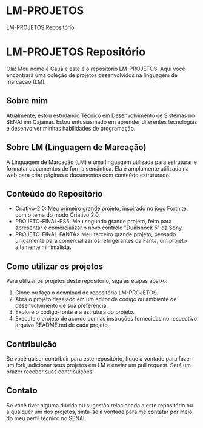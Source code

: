 # LM-PROJETOS

<!DOCTYPE html>
<html>
<head>
  <meta charset="UTF-8">
  LM-PROJETOS Repositório
</head>
<body>
  <h1>LM-PROJETOS Repositório</h1>
  <p>Olá! Meu nome é Cauã e este é o repositório LM-PROJETOS. Aqui você encontrará uma coleção de projetos desenvolvidos na linguagem de marcação (LM).</p>
  <h2>Sobre mim</h2>
  <p>Atualmente, estou estudando Técnico em Desenvolvimento de Sistemas no SENAI em Cajamar. Estou entusiasmado em aprender diferentes tecnologias e desenvolver minhas habilidades de programação.</p>
  <h2>Sobre LM (Linguagem de Marcação)</h2>
  <p>A Linguagem de Marcação (LM) é uma linguagem utilizada para estruturar e formatar documentos de forma semântica. Ela é amplamente utilizada na web para criar páginas e documentos com conteúdo estruturado.</p>
  <h2>Conteúdo do Repositório</h2>
  <ul>
    <li>Criativo-2.0: Meu primeiro grande projeto, inspirado no jogo Fortnite, com o tema do modo Criativo 2.0.</li>
    <li>PROJETO-FINAL-PS5: Meu segundo grande projeto, feito para apresentar e comercializar o novo controle "Dualshock 5" da Sony.</li>
    <li>PROJETO-FINAL-FANTA> Meu terceiro grande projeto, pensado unicamente para comercializar os refrigerantes da Fanta, um projeto altamente minimalista.</li>
    <!-- Adicione mais projetos conforme necessário -->
  </ul>
  <h2>Como utilizar os projetos</h2>
  <p>Para utilizar os projetos deste repositório, siga as etapas abaixo:</p>
  <ol>
    <li>Clone ou faça o download do repositório LM-PROJETOS.</li>
    <li>Abra o projeto desejado em um editor de código ou ambiente de desenvolvimento de sua preferência.</li>
    <li>Explore o código-fonte e a estrutura do projeto.</li>
    <li>Execute o projeto de acordo com as instruções fornecidas no respectivo arquivo README.md de cada projeto.</li>
  </ol>
  <h2>Contribuição</h2>
  <p>Se você quiser contribuir para este repositório, fique à vontade para fazer um fork, adicionar seus projetos em LM e enviar um pull request. Será um prazer receber suas contribuições!</p>
  <h2>Contato</h2>
  <p>Se você tiver alguma dúvida ou sugestão relacionada a este repositório ou a qualquer um dos projetos, sinta-se à vontade para me contatar por meio do meu perfil técnico no SENAI.</p>
</body>
</html>

